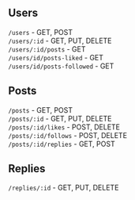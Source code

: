 ## Users

`/users` - GET, POST  
`/users/:id` - GET, PUT, DELETE  
`/users/:id/posts` - GET  
`/users/id/posts-liked` - GET  
`/users/id/posts-followed` - GET

## Posts

`/posts` - GET, POST  
`/posts/:id` - GET, PUT, DELETE  
`/posts/:id/likes` - POST, DELETE  
`/posts/:id/follows` - POST, DELETE  
`/posts/:id/replies` - GET, POST

## Replies

`/replies/:id` - GET, PUT, DELETE
